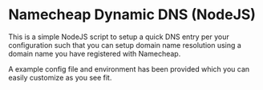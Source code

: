 # Namecheap Dynamic DNS (NodeJS)

This is a simple NodeJS script to setup a quick DNS entry per your configuration such that you can setup domain name resolution using a domain name you have registered with Namecheap.

A example config file and environment has been provided which you can easily customize as you see fit.


